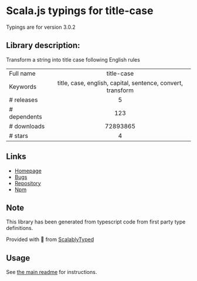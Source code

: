 
# Scala.js typings for title-case

Typings are for version 3.0.2

## Library description:
Transform a string into title case following English rules

|                    |                 |
| ------------------ | :-------------: |
| Full name          | title-case |
| Keywords           | title, case, english, capital, sentence, convert, transform |
| # releases         | 5 |
| # dependents       | 123 |
| # downloads        | 72893865 |
| # stars            | 4 |

## Links
- [Homepage](https://github.com/blakeembrey/change-case/tree/master/packages/title-case#readme)
- [Bugs](https://github.com/blakeembrey/change-case/issues)
- [Repository](https://github.com/blakeembrey/change-case)
- [Npm](https://www.npmjs.com/package/title-case)
    


## Note
This library has been generated from typescript code from first party type definitions.

Provided with :purple_heart: from [ScalablyTyped](https://github.com/oyvindberg/ScalablyTyped)

## Usage
See [the main readme](../../readme.md) for instructions.


